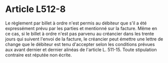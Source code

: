 # Article L512-8

Le règlement par billet à ordre n'est permis au débiteur que s'il a été expressément prévu par les parties et mentionné sur la facture. Même en ce cas, si le billet à ordre n'est pas parvenu au créancier dans les trente jours qui suivent l'envoi de la facture, le créancier peut émettre une lettre de change que le débiteur est tenu d'accepter selon les conditions prévues aux avant dernier et dernier alinéas de l'article L. 511-15. Toute stipulation contraire est réputée non écrite.
